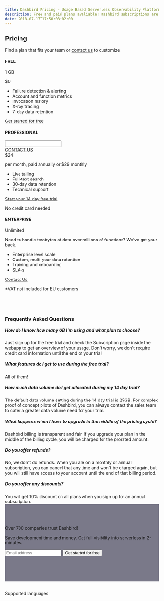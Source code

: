 ```yaml
---
title: Dashbird Pricing - Usage Based Serverless Observability Platform
description: Free and paid plans avaliable! Dashbird subscriptions are priced by usage and measured in GB. The plans currently cover AWS Lambda, AWS X-Ray and API Gateway and offer wide range of monitoring, alerting and debugging features. Great value for money!
date: 2018-07-17T17:50:03+02:00
---
```


<script>
  document
    .querySelector('#navigation ul li.nav-item.pricing')
    .classList
    .add('active')

</script>

<section class="container dark-bg pricing-page" >

  <div class="row">
    <div class="col text-center mt-5 mb-3">
      <h1 class="roboto-mono">Pricing</h1>
      <p class="h5 mt-3 mb-5 sf-ui-text">Find a plan that fits your team or <a href='/contact-sales'>contact us</a> to customize</p>
    </div>
  </div>

  <div class="row justify-content-md-center align-items-center sf-ui-text">  
    <div class="col-sm-12 col-md-12 mb-5">
      <div class="row">
        <div class="col-12 col-md-4 mw-240 mt-4 flex-order-2">
          <div class="pricing-box bg-white top-lgreen text-center p-4 pb-md-0">
            <h4 class="mt-md-2 mb-md-3 lgreen roboto-mono">FREE</h4>
            <p class="h4">1 GB </p>
            <p class="pricing-desc"></p>
            <p class="pricing-val">$0</p>
            <p class="pricing-val-spec"></p>
          </div>
          <div class='text-center p-4 pt-0 bg-white'>
            <ul class='pricing-features pb-3'>
              <li>Failure detection & alerting</li>
              <li>Account and function metrics</li>
              <li>Invocation history</li>
              <li>X-ray tracing</li>
              <li>7-day data retention</li>
            </ul>
            <a class="btn cta-btn cta-pink w-100" role="button" href='/register' target='_blank'>Get started for free</a>
          </div>
        </div>
        <div class="col-12 col-md-4 mw-240 flex-order-1">
          <div class="col-inner">
            <div class="pricing-box bg-white top-lpurple text-center pt-4 pl-4 pr-4 pb-1">
              <h4 class="mt-2 mb-4 lpurple">PROFESSIONAL</h4>
              <div class='row' id='custom' style='display:none'>
                <div class='col'>
                  <a class="btn cta-btn cta-secondary" role="button" href='/contact-us' target='_blank'>CONTACT US</a>
                </div>
              </div>
              <div id='priced' class="pb-3">
                <div class='row' >
                  <div class="priced-slider p-4 pt-7 pb-3 w-100">
                    <input id="price-slider" type="text" data-slider-ticks="[1, 2, 3, 4, 5, 6]" data-slider-ticks-snap-bounds="6" data-slider-value="3" data-slider-ticks-labels="['5 GB', '25', '100', 200', '300', '300+']"/>
                  </div>
                </div>
              <div class='row d-none no-price' id='custom'>
                <div class='col'>
                  <a class="btn cta-btn cta-secondary" role="button" href='/contact-us' target='_blank'>CONTACT US</a>
                </div>
              </div>
                <div class='row has-price' >
                  <div class='col'>
                    <span class="h1 annual-cost">$<span id='annual-cost'>24</span></span>
                  </div>
                </div>
                <p class="text-center text-secondary my-2 small has-price">per month, paid annually or $<span id='monthly-cost'>29</span> monthly</p>
              </div>
            </div>
            <div class='text-center  p-4 pt-0 bg-white'>
              <ul class='pricing-features pb-3'>
                  <li>Live tailing</li>
                  <li>Full-text search</li>
                  <li>30-day data retention</li>
                  <li>Technical support</li>
                </ul>
              <a class="btn cta-btn cta-pink w-100" role="button" href='/register' target='_blank'>Start your 14 day free trial</a>
              <p class="text-center text-secondary small p-1 m-0">No credit card needed</p>
            </div>
          </div>
        </div>
        <div class="col-12 col-md-4 mw-240 mt-4 flex-order-3">
          <div class="pricing-box bg-white top-lorange text-center p-4 pb-md-0 ">
            <h4 class="mt-2 mb-3 lorange roboto-mono">ENTERPRISE</h4>
            <p class=" h4">Unlimited</p>
            <p class="pricing-desc" id="enterprise">Need to handle terabytes of data over millions of functions? We've got your back.</p>
            <p class="pricing-val"></p>
            <p class="pricing-val-spec"></p>
          </div>
          <div class='text-center p-4 pt-0 bg-white'>
            <ul class='pricing-features pb-3'>
              <li>Enterprise level scale</li>
              <li>Custom, multi-year data retention</li>
              <li>Training and onboarding</li>
              <li>SLA-s</li>
            </ul>
            <a class="btn cta-btn cta-pink w-100" role="button" href='/contact-us' target='_blank'>Contact Us</a>
          </div>
        </div>
      </div>
      <div class="row">
        <p class="price-vat text-center small w-100 pt-4">*VAT not included for EU customers</p>
      </div>
    </div>
  </div>
</section>

<section class="container-fluid blue-bg pricing-page" >
    <div class="container">
      <div class="row">
        <div class="col-lg-8 col-12 pb-5 m-auto">
        <h3 class='text-center mb-5 roboto-mono' style='margin-top: 80px;'>Frequently Asked Questions</h3>
        <div class='accordion' id='faqs'>
          <div class='card'>
            <div class="card-header" id="headingOne">
              <h5 class="mb-0"class="btn" type="button" data-toggle="collapse" data-target="#collapseOne" aria-expanded="true" aria-controls="collapseOne">
                  How do I know how many GB I'm using and what plan to choose?
                <!-- </button> -->
              </h5>
            </div>
            <div id="collapseOne" class="collapse hide" aria-labelledby="headingOne" data-parent="#accordionExample">
              <div class="card-body">
                Just sign up for the free trial and check the Subscription page inside the webapp to get an overview of your usage. Don't worry, we don't require credit card information until the end of your trial.
              </div>
            </div>
          </div>
          <div class='card'>
            <div class="card-header" id="headingTwo">
              <h5 class="mb-0" class="btn" type="button" data-toggle="collapse" data-target="#collapseTwo" aria-expanded="true" aria-controls="collapseTwo">
                  What features do I get to use during the free trial?
              </h5>
            </div>
            <div id="collapseTwo" class="collapse hide" aria-labelledby="headingTwo" data-parent="#accordionExample">
              <div class="card-body">
              All of them!
              </div>
            </div>
          </div>
          <div class='card'>
            <div class="card-header" id="headingSix">
              <h5 class="mb-0" class="btn" type="button" data-toggle="collapse" data-target="#collapseSix" aria-expanded="true" aria-controls="collapseSix">
                 How much data volume do I get allocated during my 14 day trial? 
              </h5>
            </div>
            <div id="collapseSix" class="collapse hide" aria-labelledby="headingSix" data-parent="#accordionExample">
              <div class="card-body">
              The default data volume setting during the 14 day trial is 25GB. For complex proof of concept pilots of Dashbird, you can always contact the sales team to cater a greater data volume need for your trial.
              </div>
            </div>
          </div>
          <div class='card'>
            <div class="card-header" id="headingThree">
              <h5 class="mb-0" class="btn" type="button" data-toggle="collapse" data-target="#collapseThree" aria-expanded="true" aria-controls="collapseThree">
                  What happens when I have to upgrade in the middle of the pricing cycle?
              </h5>
            </div>
            <div id="collapseThree" class="collapse hide" aria-labelledby="headingThree" data-parent="#accordionExample">
              <div class="card-body">
                Dashbird billing is transparent and fair. If you upgrade your plan in the middle of the billing cycle, you will be charged for the prorated amount.
              </div>
            </div>
          </div>
          <div class='card'>
            <div class="card-header" id="headingFour">
              <h5 class="mb-0" class="btn" type="button" data-toggle="collapse" data-target="#collapseFour" aria-expanded="true" aria-controls="collapseFour">
                  Do you offer refunds?
              </h5>
            </div>
            <div id="collapseFour" class="collapse hide" aria-labelledby="headingFour" data-parent="#accordionExample">
              <div class="card-body">
                No, we don't do refunds. When you are on a monthly or annual subscription, you can cancel that any time and won't be charged again, but you will still have access to your account until the end of that billing period.
              </div>
            </div>
          </div>
          <div class='card'>
            <div class="card-header" id="headingFive">
              <h5 class="mb-0" class="btn" type="button" data-toggle="collapse" data-target="#collapseFive" aria-expanded="true" aria-controls="collapseFive">
                  Do you offer any discounts?
              </h5>
            </div>
            <div id="collapseFive" class="collapse hide" aria-labelledby="headingFive" data-parent="#accordionExample">
              <div class="card-body">
                You will get 10% discount on all plans when you sign up for an annual subscription.
              </div>
            </div>
          </div>
        </div>
      </div>
    </div>
  </div>
</section>

<section class="container-fluid" style='background-image: url("/images/blake.jpg"); background-size: cover;box-shadow: inset 0 0 0 1000px rgba(35, 34, 61, 0.6); padding-top: 70px; padding-bottom: 70px;'>
    <div class="row justify-content-center">
      <div class="col-lg-6 center p-2 cta-black bg-cta text-center">
        <span class="h3 roboto-mono mt-5 mb-4 d-block">Over 700 companies trust Dashbird!</span>
        <p class="mt-3 lh-3 d-block">Save development time and money. Get full visibility into serverless in 2-minutes.</p>
        <form class='form-inline justify-content-center mt-md-5 mb-5' name="trial-form">
            <input type="email" class="cta-input mb-2 mb-md-0 mt-5 mt-md-0 mr-md-2 d-block d-md-inline" placeholder='Email address' name="email" required>
            <button class="d-block d-md-inline cta-btn cta-pink" id='signup' type="submit">Get started for free</button>
        </form>
      </div>
    </div>
</section>

<section class="container-fluid dark-bg">
  <div class="row justify-content-center">
    <div class='col-12 col-md-7 text-center' style='padding-top: 30px;'>
        <span class='mx-auto roboto-mono text-light-gray'>Supported languages</span>
      <div class='row content-justify-center align-items-center' style='margin-top: 30px; margin-bottom: 40px;'>
        <div class='col-12 languages-icons '>
          <img class="b-lazy" src="data:image/gif;base64,R0lGODlhAQABAAAAACH5BAEKAAEALAAAAAABAAEAAAICTAEAOw=="  data-src='/images/socialproof/logo-python@2x.png'>
          <img class="b-lazy" src="data:image/gif;base64,R0lGODlhAQABAAAAACH5BAEKAAEALAAAAAABAAEAAAICTAEAOw=="  data-src='/images/socialproof/logo-java@2x.png'>
          <img class="b-lazy" src="data:image/gif;base64,R0lGODlhAQABAAAAACH5BAEKAAEALAAAAAABAAEAAAICTAEAOw=="  data-src='/images/socialproof/logo-csharp@2x.png'>
          <img class="b-lazy" src="data:image/gif;base64,R0lGODlhAQABAAAAACH5BAEKAAEALAAAAAABAAEAAAICTAEAOw=="  data-src='/images/socialproof/logo-nodejs@2x.png'>
          <img class="b-lazy" src="data:image/gif;base64,R0lGODlhAQABAAAAACH5BAEKAAEALAAAAAABAAEAAAICTAEAOw=="  data-src='/images/socialproof/logo-go@2x.png'>
        </div>
      </div>
    </div>
  </div>
</section>

<script>
  fbq('track', 'ViewContent', {
    content_ids: 'pricing',
  });
</script>
